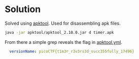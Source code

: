 # Solution

Solved using [apktool](https://apktool.org/).
Used for disassembling apk files.

```bash
java -jar apktool/apktool_2.10.0.jar d timer.apk
```

From there a simple grep reveals the flag in [apktool.yml](timer/apktool.yml).

```yml
  versionName: picoCTF{t1m3r_r3v3rs3d_succ355fully_17496}
```
